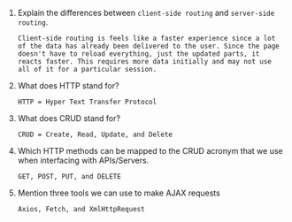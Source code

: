 1.  Explain the differences between `client-side routing` and `server-side routing`.

        Client-side routing is feels like a faster experience since a lot of the data has already been delivered to the user. Since the page doesn't have to reload everything, just the updated parts, it reacts faster. This requires more data initially and may not use all of it for a particular session.

1.  What does HTTP stand for?

        HTTP = Hyper Text Transfer Protocol

1.  What does CRUD stand for?

        CRUD = Create, Read, Update, and Delete

1.  Which HTTP methods can be mapped to the CRUD acronym that we use when interfacing with APIs/Servers.

        GET, POST, PUT, and DELETE

1.  Mention three tools we can use to make AJAX requests

        Axios, Fetch, and XmlHttpRequest